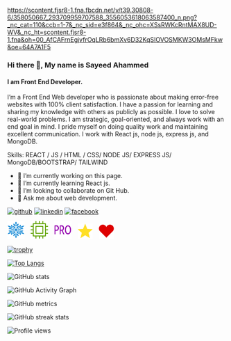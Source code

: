 https://scontent.fjsr8-1.fna.fbcdn.net/v/t39.30808-6/358050667_293709959707588_3556053618063587400_n.png?_nc_cat=110&ccb=1-7&_nc_sid=e3f864&_nc_ohc=XSsRWKcRntMAX8UD-WV&_nc_ht=scontent.fjsr8-1.fna&oh=00_AfCAFrnEgjvfrOqLRb6bmXv6D32KqSIOVOSMKW3OMsMFkw&oe=64A7A1F5

### Hi there 👋, My name is Sayeed Ahammed
#### I am Front End Developer.


I’m a Front End Web developer who is passionate about making error-free websites with 100% client satisfaction. I have a passion for learning and sharing my knowledge with others as publicly as possible. I love to solve real-world problems. I am strategic, goal-oriented, and always work with an end goal in mind.  I pride myself on doing quality work and maintaining excellent communication. I work with React js,  node js, express js, and MongoDB.

Skills:  REACT / JS / HTML / CSS/ NODE JS/ EXPRESS JS/ MongoDB/BOOTSTRAP/ TAILWIND

- 🔭 I’m currently working on this page. 
- 🌱 I’m currently learning React js. 
- 👯 I’m looking to collaborate on Git Hub. 
- 💬 Ask me about web development. 


[<img src='https://cdn.jsdelivr.net/npm/simple-icons@3.0.1/icons/github.svg' alt='github' height='40'>](https://github.com/WDsayeed)  [<img src='https://cdn.jsdelivr.net/npm/simple-icons@3.0.1/icons/linkedin.svg' alt='linkedin' height='40'>](https://www.linkedin.com/in/sayeed-ahammed/)  [<img src='https://cdn.jsdelivr.net/npm/simple-icons@3.0.1/icons/facebook.svg' alt='facebook' height='40'>](https://www.facebook.com/sayeed-ahammed)  

<a href='https://archiveprogram.github.com/'><img src='https://raw.githubusercontent.com/acervenky/animated-github-badges/master/assets/acbadge.gif' width='40' height='40'></a> <a href='https://docs.github.com/en/developers'><img src='https://raw.githubusercontent.com/acervenky/animated-github-badges/master/assets/devbadge.gif' width='40' height='40'></a> <a href='https://github.com/pricing'><img src='https://raw.githubusercontent.com/acervenky/animated-github-badges/master/assets/pro.gif' width='40' height='40'></a> <a href='https://stars.github.com/'><img src='https://raw.githubusercontent.com/acervenky/animated-github-badges/master/assets/starbadge.gif' width='35' height='35'></a> <a href='https://docs.github.com/en/github/supporting-the-open-source-community-with-github-sponsors'><img src='https://raw.githubusercontent.com/acervenky/animated-github-badges/master/assets/sponsorbadge.gif' width='35' height='35'></a> 

[![trophy](https://github-profile-trophy.vercel.app/?username=WDsayeed)](https://github.com/ryo-ma/github-profile-trophy)

[![Top Langs](https://github-readme-stats.vercel.app/api/top-langs/?username=WDsayeed)](https://github.com/anuraghazra/github-readme-stats)

![GitHub stats](https://github-readme-stats.vercel.app/api?username=WDsayeed&show_icons=true&count_private=true)  

![GitHub Activity Graph](https://activity-graph.herokuapp.com/graph?username=WDsayeed)  

![GitHub metrics](https://metrics.lecoq.io/WDsayeed)  

![GitHub streak stats](https://streak-stats.demolab.com/?user=WDsayeed)  

![Profile views](https://gpvc.arturio.dev/WDsayeed)  
